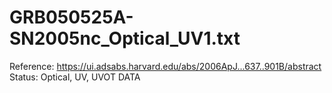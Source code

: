 # GRB050525A-SN2005nc_Optical_UV1.txt

Reference: https://ui.adsabs.harvard.edu/abs/2006ApJ...637..901B/abstract
Status: Optical, UV, UVOT DATA
